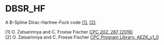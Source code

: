 # DBSR_HF
A B-Spline Dirac-Hartree-Fock code [[1]](https://doi.org/10.1016/j.cpc.2015.12.023), [[2]](http://cpc.cs.qub.ac.uk/summaries/AEZK_v1_0.html).


[1] O. Zatsarinnya and C. Froese Fischer [CPC *202*, 287 (2016)](https://doi.org/10.1016/j.cpc.2015.12.023)  
[2] O. Zatsarinnya and C. Froese Fischer [CPC Program Library: AEZK_v1_0](http://cpc.cs.qub.ac.uk/summaries/AEZK_v1_0.html)
